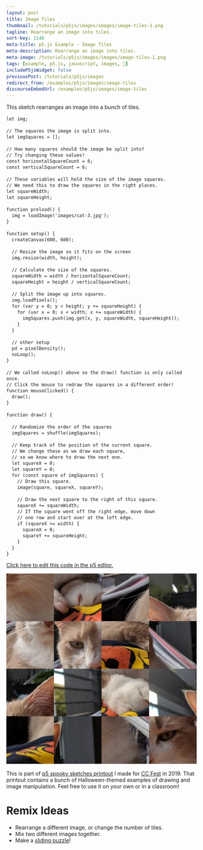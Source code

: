 ```yaml
---
layout: post
title: Image Tiles
thumbnail: /tutorials/p5js/images/images/image-tiles-1.png
tagline: Rearrange an image into tiles.
sort-key: 1140
meta-title: p5.js Example - Image Tiles
meta-description: Rearrange an image into tiles.
meta-image: /tutorials/p5js/images/images/image-tiles-1.png
tags: [example, p5.js, javascript, images, 🎃]
includeP5jsWidget: false
previousPost: /tutorials/p5js/images
redirect_from: /examples/p5js/images/image-tiles
discourseEmbedUrl: /examples/p5js/images/image-tiles
---
```


This sketch rearranges an image into a bunch of tiles.

```
let img;

// The squares the image is split into.
let imgSquares = [];

// How many squares should the image be split into?
// Try changing these values!
const horizontalSquareCount = 6;
const verticalSquareCount = 6;

// These variables will hold the size of the image squares.
// We need this to draw the squares in the right places.
let squareWidth;
let squareHeight;

function preload() {
  img = loadImage('images/cat-3.jpg');
}

function setup() {
  createCanvas(600, 600);

  // Resize the image so it fits on the screen
  img.resize(width, height);

  // Calculate the size of the squares.
  squareWidth = width / horizontalSquareCount;
  squareHeight = height / verticalSquareCount;

  // Split the image up into squares.
  img.loadPixels();
  for (var y = 0; y < height; y += squareHeight) {
    for (var x = 0; x < width; x += squareWidth) {
      imgSquares.push(img.get(x, y, squareWidth, squareHeight));
    }
  }

  // other setup
  pd = pixelDensity();
  noLoop();
}

// We called noLoop() above so the draw() function is only called once.
// Click the mouse to redraw the squares in a different order!
function mouseClicked() {
  draw();
}

function draw() {

  // Randomize the order of the squares
  imgSquares = shuffle(imgSquares);

  // Keep track of the position of the current square.
  // We change these as we draw each square,
  // so we know where to draw the next one.
  let squareX = 0;
  let squareY = 0;
  for (const square of imgSquares) {
    // Draw this square.
    image(square, squareX, squareY);

    // Draw the next square to the right of this square.
    squareX += squareWidth;
    // If the square went off the right edge, move down
    // one row and start over at the left edge.
    if (squareX >= width) {
      squareX = 0;
      squareY += squareHeight;
    }
  }
}
```

[Click here to edit this code in the p5 editor.](https://editor.p5js.org/KevinWorkman/sketches/Sdd4N08uZ)

![image tiles](/tutorials/p5js/images/images/image-tiles-2.png)

This is part of [p5 spooky sketches printout](http://tinyurl.com/p5-spooky-sketches) I made for [CC Fest](http://ccfest.rocks/) in 2019. That printout contains a bunch of Halloween-themed examples of drawing and image manipulation. Feel free to use it on your own or in a classroom!

# Remix Ideas

- Rearrange a different image, or change the number of tiles.
- Mix two different images together.
- Make a [sliding puzzle](https://en.wikipedia.org/wiki/Sliding_puzzle)!
